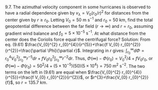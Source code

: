 9.7. The azimuthal velocity component in some hurricanes is observed to have a radial dependence given by $v_{\lambda}=V_{0}\left(r_{0} / r\right)^{2}$ for distances from the center given by $r \geq r_{0}$. Letting $V_{0}=50 \mathrm{~m} \mathrm{~s}^{-1}$ and $r_{0}=50 \mathrm{~km}$, find the total geopotential difference between the far field $(r \rightarrow \infty)$ and $r=r_{0}$, assuming gradient wind balance and $f_{0}=5 \times 10^{-5} \mathrm{~s}^{-1}$. At what distance from the center does the Coriolis force equal the centrifugal force?
Solution: From eq. (9.61) $\frac{V_{0}^{2} r_{0}^{4}}{r^{5}}+\frac{f V_{0} r_{0}^{2}}{r^{2}}=\frac{\partial \Phi}{\partial r}$. Integrating in $r$ gives: $\int_{r_{0}}^{\infty} d \Phi=r_{0}^{4} V_{0}^{2} \int_{r_{0}}^{\infty} r^{-5} d r+f V_{0} r_{0}^{2} \int_{r_{0}}^{\infty} r^{-2} d r$. Thus, $\Phi(\infty)-\Phi\left(r_{0}\right)=V_{0}^{2} / 4+f V_{0} r_{0}$, or $\Phi(\infty)-\Phi\left(r_{0}\right)=50^{2} / 4+\left(5 \times 10^{-5}\right)(50)\left(5 \times 10^{4}\right)=750 \mathrm{~m}^{2} \mathrm{~s}^{-2}$. The two terms on the left in (9.61) are equal when $\frac{V_{0}^{2} r_{0}^{4}}{r^{5}}=\frac{f V_{0} r_{0}^{2}}{r^{2}}$, or $r^{3}=\frac{V_{0} r_{0}^{2}}{f}$, so $r=135.7 \mathrm{~km}$.